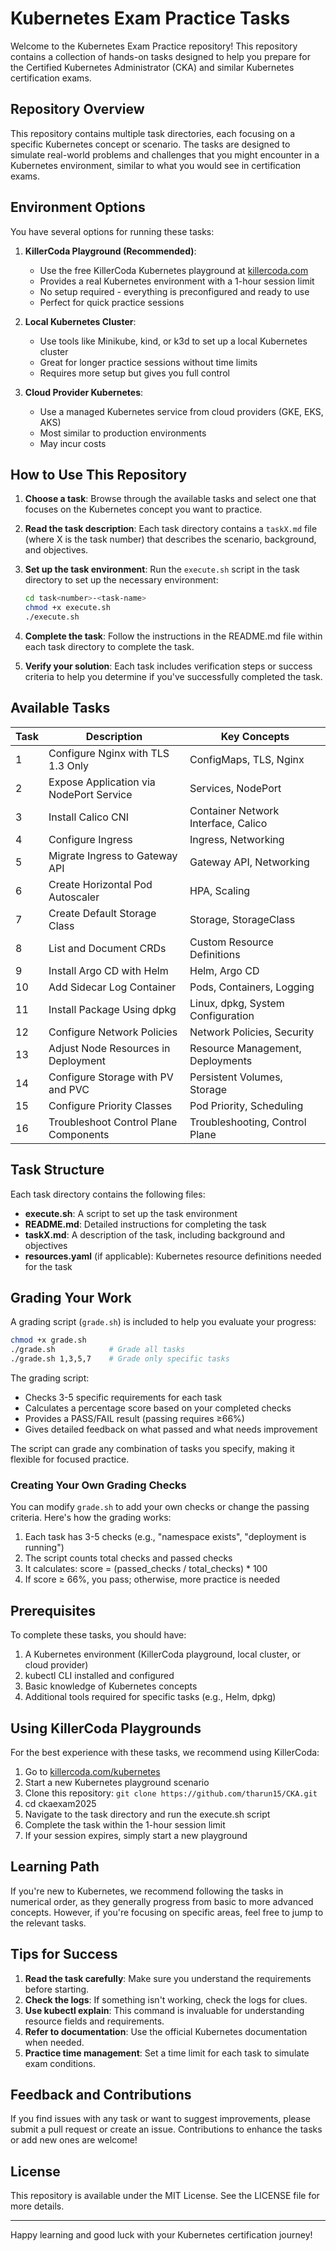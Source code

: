 # Kubernetes Exam Practice Tasks

Welcome to the Kubernetes Exam Practice repository! This repository contains a collection of hands-on tasks designed to help you prepare for the Certified Kubernetes Administrator (CKA) and similar Kubernetes certification exams.

## Repository Overview

This repository contains multiple task directories, each focusing on a specific Kubernetes concept or scenario. The tasks are designed to simulate real-world problems and challenges that you might encounter in a Kubernetes environment, similar to what you would see in certification exams.

## Environment Options

You have several options for running these tasks:

1. **KillerCoda Playground (Recommended)**: 
   - Use the free KillerCoda Kubernetes playground at [killercoda.com](https://killercoda.com/kubernetes)
   - Provides a real Kubernetes environment with a 1-hour session limit
   - No setup required - everything is preconfigured and ready to use
   - Perfect for quick practice sessions

2. **Local Kubernetes Cluster**:
   - Use tools like Minikube, kind, or k3d to set up a local Kubernetes cluster
   - Great for longer practice sessions without time limits
   - Requires more setup but gives you full control

3. **Cloud Provider Kubernetes**:
   - Use a managed Kubernetes service from cloud providers (GKE, EKS, AKS)
   - Most similar to production environments
   - May incur costs

## How to Use This Repository

1. **Choose a task**: Browse through the available tasks and select one that focuses on the Kubernetes concept you want to practice.

2. **Read the task description**: Each task directory contains a `taskX.md` file (where X is the task number) that describes the scenario, background, and objectives.

3. **Set up the task environment**: Run the `execute.sh` script in the task directory to set up the necessary environment:
   ```bash
   cd task<number>-<task-name>
   chmod +x execute.sh
   ./execute.sh
   ```

4. **Complete the task**: Follow the instructions in the README.md file within each task directory to complete the task.

5. **Verify your solution**: Each task includes verification steps or success criteria to help you determine if you've successfully completed the task.

## Available Tasks

| Task | Description | Key Concepts |
|------|-------------|-------------|
| 1 | Configure Nginx with TLS 1.3 Only | ConfigMaps, TLS, Nginx |
| 2 | Expose Application via NodePort Service | Services, NodePort |
| 3 | Install Calico CNI | Container Network Interface, Calico |
| 4 | Configure Ingress | Ingress, Networking |
| 5 | Migrate Ingress to Gateway API | Gateway API, Networking |
| 6 | Create Horizontal Pod Autoscaler | HPA, Scaling |
| 7 | Create Default Storage Class | Storage, StorageClass |
| 8 | List and Document CRDs | Custom Resource Definitions |
| 9 | Install Argo CD with Helm | Helm, Argo CD |
| 10 | Add Sidecar Log Container | Pods, Containers, Logging |
| 11 | Install Package Using dpkg | Linux, dpkg, System Configuration |
| 12 | Configure Network Policies | Network Policies, Security |
| 13 | Adjust Node Resources in Deployment | Resource Management, Deployments |
| 14 | Configure Storage with PV and PVC | Persistent Volumes, Storage |
| 15 | Configure Priority Classes | Pod Priority, Scheduling |
| 16 | Troubleshoot Control Plane Components | Troubleshooting, Control Plane |

## Task Structure

Each task directory contains the following files:

- **execute.sh**: A script to set up the task environment
- **README.md**: Detailed instructions for completing the task
- **taskX.md**: A description of the task, including background and objectives
- **resources.yaml** (if applicable): Kubernetes resource definitions needed for the task

## Grading Your Work

A grading script (`grade.sh`) is included to help you evaluate your progress:

```bash
chmod +x grade.sh
./grade.sh            # Grade all tasks
./grade.sh 1,3,5,7    # Grade only specific tasks
```

The grading script:
- Checks 3-5 specific requirements for each task
- Calculates a percentage score based on your completed checks
- Provides a PASS/FAIL result (passing requires ≥66%)
- Gives detailed feedback on what passed and what needs improvement

The script can grade any combination of tasks you specify, making it flexible for focused practice.

### Creating Your Own Grading Checks

You can modify `grade.sh` to add your own checks or change the passing criteria. Here's how the grading works:

1. Each task has 3-5 checks (e.g., "namespace exists", "deployment is running")
2. The script counts total checks and passed checks
3. It calculates: score = (passed_checks / total_checks) * 100
4. If score ≥ 66%, you pass; otherwise, more practice is needed

## Prerequisites

To complete these tasks, you should have:

1. A Kubernetes environment (KillerCoda playground, local cluster, or cloud provider)
2. kubectl CLI installed and configured
3. Basic knowledge of Kubernetes concepts
4. Additional tools required for specific tasks (e.g., Helm, dpkg)

## Using KillerCoda Playgrounds

For the best experience with these tasks, we recommend using KillerCoda:

1. Go to [killercoda.com/kubernetes](https://killercoda.com/kubernetes)
2. Start a new Kubernetes playground scenario
3. Clone this repository: `git clone https://github.com/tharun15/CKA.git`
4. cd ckaexam2025
5. Navigate to the task directory and run the execute.sh script
6. Complete the task within the 1-hour session limit
7. If your session expires, simply start a new playground

## Learning Path

If you're new to Kubernetes, we recommend following the tasks in numerical order, as they generally progress from basic to more advanced concepts. However, if you're focusing on specific areas, feel free to jump to the relevant tasks.

## Tips for Success

1. **Read the task carefully**: Make sure you understand the requirements before starting.
2. **Check the logs**: If something isn't working, check the logs for clues.
3. **Use kubectl explain**: This command is invaluable for understanding resource fields and requirements.
4. **Refer to documentation**: Use the official Kubernetes documentation when needed.
5. **Practice time management**: Set a time limit for each task to simulate exam conditions.

## Feedback and Contributions

If you find issues with any task or want to suggest improvements, please submit a pull request or create an issue. Contributions to enhance the tasks or add new ones are welcome!

## License

This repository is available under the MIT License. See the LICENSE file for more details.

---

Happy learning and good luck with your Kubernetes certification journey!
